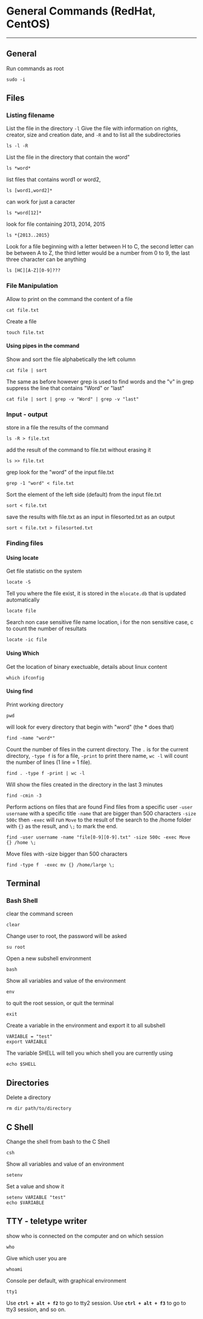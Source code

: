 # General Commands (RedHat, CentOS)
-----------------------------

## General
Run commands as root

    sudo -i

## Files
### Listing filename
List the file in the directory `-l` Give the file with information on rights, creator, size and creation date, and `-R` and to list all the subdirectories

    ls -l -R

List the file in the directory that contain the word"

    ls *word*

list files that contains word1 or word2,

    ls [word1,word2]*

can work for just a caracter

    ls *word[12]*

look for file containing 2013, 2014, 2015

    ls *{2013..2015}

Look for a file beginning with a letter between H to C, the second letter can be between A to Z, the third letter would be a number from 0 to 9, the last three character can be anything

    ls [HC][A-Z][0-9]???

### File Manipulation
Allow to print on the command the content of a file

    cat file.txt

Create a file

	touch file.txt

#### Using pipes in the command
Show and sort the file alphabetically the left column

	cat file | sort

The same as before however grep is used to find words and the "v" in grep suppress the line that contains "Word" or "last"

	cat file | sort | grep -v "Word" | grep -v "last"

### Input - output
store in a file the results of the command

    ls -R > file.txt

add the result of the command to file.txt without erasing it
    
    ls >> file.txt

grep look for the "word" of the input file.txt

    grep -1 "word" < file.txt

Sort the element of the left side (default) from the input file.txt

    sort < file.txt

save the results with file.txt as an input in filesorted.txt as an output

    sort < file.txt > filesorted.txt 

### Finding files
#### Using locate
Get file statistic on the system

	locate -S

Tell you where the file exist, it is stored in the `mlocate.db` that is updated automatically

	locate file

Search non case sensitive file name location, i for the non sensitive case, c to count the number of resultats

	locate -ic file

#### Using Which
Get the location of binary exectuable, details about linux content

	which ifconfig

#### Using find
Print working directory

	pwd 

will look for every directory that begin with "word" (the * does that)
	
	find -name "word*"

Count the number of files in the current directory. The `.` is for the current directory, `-type f` is for a file, `-print` to print there name, `wc -l` will count the number of lines (1 line = 1 file).

	find . -type f -print | wc -l 

Will show the files created in the directory in the last 3 minutes
 
	find -cmin -3

Perform actions on files that are found
Find files from a specific user `-user username` with a specific title `-name` that are bigger than 500 characters `-size 500c` then `-exec` will run `Move` to the result of the search to the /home folder with `{}` as the result, and `\;` to mark the end. 

	find -user username -name "file[0-9][0-9].txt" -size 500c -exec Move {} /home \;

Move files with -size bigger than 500 characters

	find -type f  -exec mv {} /home/large \; 

## Terminal
### Bash Shell
clear the command screen

    clear 

Change user to root, the password will be asked
	
	su root

Open a new subshell environment
	
	bash

Show all variables and value of the environment

	env

to quit the root session, or quit the terminal

	exit

Create a variable in the environment and export it to all subshell
	
	VARIABLE = "test"
	export VARIABLE

The variable SHELL will tell you which shell you are currently using

	echo $SHELL 
    
## Directories

Delete a directory

    rm dir path/to/directory


## C Shell
Change the shell from bash to the C Shell

	csh 

Show all variables and value of an environment

	setenv

Set a value and show it
	
	setenv VARIABLE "test"
	echo $VARIABLE

## TTY - teletype writer
show who is connected on the computer and on which session

    who

Give which user you are
	
	whoami

Console per default, with graphical environment

    tty1

Use **`ctrl + alt + f2`** to go to tty2 session. 
Use **`ctrl + alt + f3`** to go to tty3 session, and so on.




